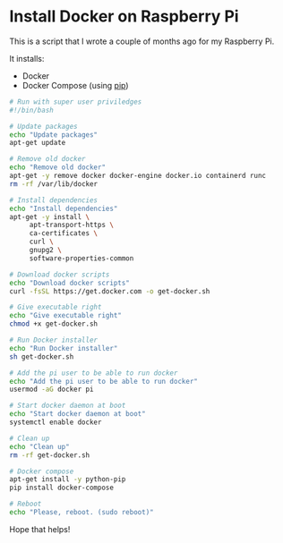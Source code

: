 # Install Docker on Raspberry Pi

This is a script that I wrote a couple of months ago for my Raspberry Pi.

It installs:

 - Docker
 - Docker Compose (using [pip](https://pypi.org/project/pip/))

```bash
# Run with super user priviledges
#!/bin/bash

# Update packages
echo "Update packages"
apt-get update

# Remove old docker
echo "Remove old docker"
apt-get -y remove docker docker-engine docker.io containerd runc
rm -rf /var/lib/docker

# Install dependencies
echo "Install dependencies"
apt-get -y install \
     apt-transport-https \
     ca-certificates \
     curl \
     gnupg2 \
     software-properties-common

# Download docker scripts
echo "Download docker scripts"
curl -fsSL https://get.docker.com -o get-docker.sh

# Give executable right
echo "Give executable right"
chmod +x get-docker.sh

# Run Docker installer
echo "Run Docker installer"
sh get-docker.sh

# Add the pi user to be able to run docker
echo "Add the pi user to be able to run docker"
usermod -aG docker pi

# Start docker daemon at boot
echo "Start docker daemon at boot"
systemctl enable docker

# Clean up
echo "Clean up"
rm -rf get-docker.sh

# Docker compose
apt-get install -y python-pip
pip install docker-compose

# Reboot
echo "Please, reboot. (sudo reboot)"
```

Hope that helps!
